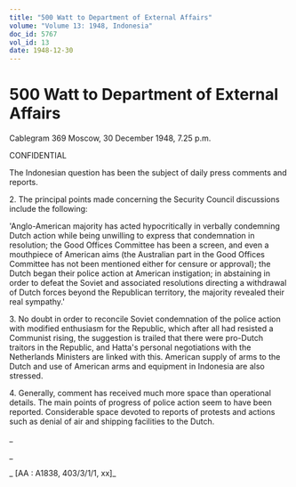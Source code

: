 ```yaml
---
title: "500 Watt to Department of External Affairs"
volume: "Volume 13: 1948, Indonesia"
doc_id: 5767
vol_id: 13
date: 1948-12-30
---
```


# 500 Watt to Department of External Affairs

Cablegram 369 Moscow, 30 December 1948, 7.25 p.m.

CONFIDENTIAL

The Indonesian question has been the subject of daily press comments and reports.

2\. The principal points made concerning the Security Council discussions include the following:

'Anglo-American majority has acted hypocritically in verbally condemning Dutch action while being unwilling to express that condemnation in resolution; the Good Offices Committee has been a screen, and even a mouthpiece of American aims (the Australian part in the Good Offices Committee has not been mentioned either for censure or approval); the Dutch began their police action at American instigation; in abstaining in order to defeat the Soviet and associated resolutions directing a withdrawal of Dutch forces beyond the Republican territory, the majority revealed their real sympathy.'

3\. No doubt in order to reconcile Soviet condemnation of the police action with modified enthusiasm for the Republic, which after all had resisted a Communist rising, the suggestion is trailed that there were pro-Dutch traitors in the Republic, and Hatta's personal negotiations with the Netherlands Ministers are linked with this. American supply of arms to the Dutch and use of American arms and equipment in Indonesia are also stressed.

4\. Generally, comment has received much more space than operational details. The main points of progress of police action seem to have been reported. Considerable space devoted to reports of protests and actions such as denial of air and shipping facilities to the Dutch.

_

_

_ [AA : A1838, 403/3/1/1, xx]_
